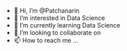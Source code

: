 - 👋 Hi, I’m @Patchanarin
- 👀 I’m interested in Data Science
- 🌱 I’m currently learning Data Science
- 💞️ I’m looking to collaborate on 
- 📫 How to reach me ...

<!---
Patchanarin/Patchanarin is a ✨ special ✨ repository because its `README.md` (this file) appears on your GitHub profile.
You can click the Preview link to take a look at your changes.
--->
